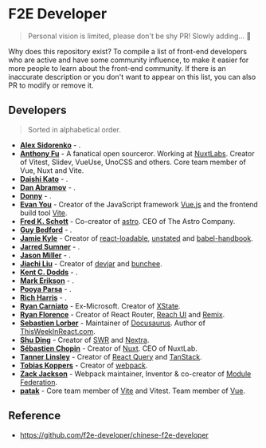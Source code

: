 # F2E Developer

> Personal vision is limited, please don't be shy PR! Slowly  adding... 🚧

Why does this repository exist? To compile a list of front-end developers who are active and have some community influence, to make it easier for more people to learn about the front-end community. If there is an inaccurate description or you don't want to appear on this list, you can also PR to modify or remove it.

## Developers

> Sorted in alphabetical order.

* **‌[Alex Sidorenko](https://github.com/SidKH)** - .
* **[Anthony Fu](https://github.com/antfu)** - A fanatical open sourceror. Working at [NuxtLabs](https://nuxtlabs.com/). Creator of Vitest, Slidev, VueUse, UnoCSS and others. Core team member of Vue, Nuxt and Vite.
* **‌[Daishi Kato](https://github.com/dai-shi)** - .
* **‌[Dan Abramov](https://github.com/gaearon)** - .
* **‌[Donny](https://github.com/kdy1)** - .
* **‌[Evan You](https://github.com/yyx990803)** - Creator of the JavaScript framework [Vue.js](https://vuejs.org/) and the frontend build tool [Vite](https://vitejs.dev/).
* **‌[Fred K. Schott](https://github.com/fredkschott)** - Co-creator of [astro](https://astro.build/). CEO of The Astro Company.
* **‌[Guy Bedford](https://github.com/guybedford)** - .
* **‌[Jamie Kyle](https://github.com/jamiebuilds)** - Creator of [react-loadable](https://github.com/jamiebuilds/react-loadable), [unstated](https://github.com/jamiebuilds/unstated) and [babel-handbook](https://github.com/jamiebuilds/babel-handbook).
* **‌[Jarred Sumner](https://github.com/Jarred-Sumner)** - .
* **‌[Jason Miller](https://github.com/developit)** - .
* **‌[Jiachi Liu](https://github.com/huozhi)** - Creator of [devjar](https://github.com/huozhi/devjar) and [bunchee](https://github.com/huozhi/bunchee). 
* **‌[Kent C. Dodds](https://github.com/kentcdodds)** - .
* **‌[Mark Erikson](https://github.com/markerikson)** - .
* **‌[Pooya Parsa](https://github.com/pi0)** - .
* **‌[Rich Harris](https://github.com/Rich-Harris)** - .
* **‌[Ryan Carniato](https://github.com/ryansolid)** - Ex-Microsoft. Creator of [XState](https://github.com/statelyai/xstate).
* **‌[Ryan Florence](https://github.com/ryanflorence)** - Creator of React Router, [Reach UI](https://github.com/reach/reach-ui) and [Remix](https://github.com/remix-run/remix).
* **‌[Sebastien Lorber](https://github.com/slorber)** - Maintainer of [Docusaurus](https://github.com/facebook/docusaurus). Author of [ThisWeekInReact.com](https://thisweekinreact.com/).
* **‌[Shu Ding](https://github.com/shuding)** - Creator of [SWR](https://github.com/vercel/swr) and [Nextra](https://github.com/shuding/nextra).
* **‌[Sébastien Chopin](https://github.com/Atinux)** - Creator of [Nuxt](https://github.com/nuxt/framework). CEO of NuxtLab.
* **‌[Tanner Linsley](https://github.com/tannerlinsley)** - Creator of [React Query](https://github.com/TanStack/query) and [TanStack](https://tanstack.com/).
* **‌[Tobias Koppers](https://github.com/sokra)** - Creator of [webpack](https://github.com/webpack/webpack).
* **‌[Zack Jackson](https://github.com/ScriptedAlchemy)** - Webpack maintainer, Inventor & co-creator of [Module Federation](https://github.com/module-federation).
* **‌[patak](https://github.com/patak-dev)** - Core team member of [Vite](https://vitejs.dev/) and Vitest. Team member of [Vue](https://vuejs.org/).

## Reference

* https://github.com/f2e-developer/chinese-f2e-developer
